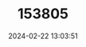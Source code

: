 ---
title: "153805"
category: "Cambarus conasaugaensis"
draft: false
date: 2024-02-22 13:03:51
languages:
  English: ["Mountain Crayfish"]
---